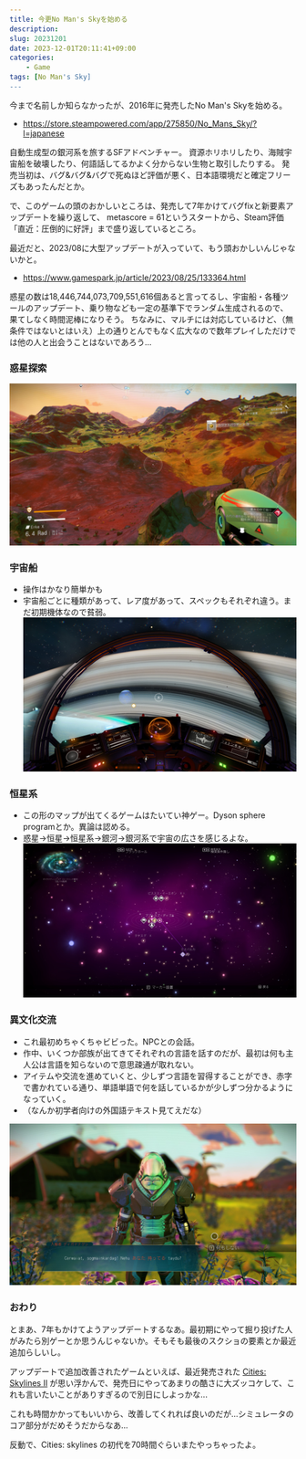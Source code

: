 ```yaml
---
title: 今更No Man's Skyを始める
description: 
slug: 20231201
date: 2023-12-01T20:11:41+09:00
categories:
    - Game
tags: [No Man's Sky]
---
```


今まで名前しか知らなかったが、2016年に発売したNo Man's Skyを始める。
- https://store.steampowered.com/app/275850/No_Mans_Sky/?l=japanese

自動生成型の銀河系を旅するSFアドベンチャー。
資源ホリホリしたり、海賊宇宙船を破壊したり、何語話してるかよく分からない生物と取引したりする。
発売当初は、バグ&バグ&バグで死ぬほど評価が悪く、日本語環境だと確定フリーズもあったんだとか。

で、このゲームの頭のおかしいところは、発売して7年かけてバグfixと新要素アップデートを繰り返して、
metascore = 61というスタートから、Steam評価「直近：圧倒的に好評」まで盛り返しているところ。

最近だと、2023/08に大型アップデートが入っていて、もう頭おかしいんじゃないかと。
- https://www.gamespark.jp/article/2023/08/25/133364.html

惑星の数は18,446,744,073,709,551,616個あると言ってるし、宇宙船・各種ツールのアップデート、乗り物なども一定の基準下でランダム生成されるので、
果てしなく時間泥棒になりそう。
ちなみに、マルチには対応しているけど、（無条件ではないとはいえ）上の通りとんでもなく広大なので数年プレイしただけでは他の人と出会うことはないであろう...


### 惑星探索
![20231129230138_1](20231129230138_1.jpg)


### 宇宙船
- 操作はかなり簡単かも
- 宇宙船ごとに種類があって、レア度があって、スペックもそれぞれ違う。まだ初期機体なので貧弱。
![20231129230517_1](20231129230517_1.jpg)

### 恒星系
- この形のマップが出てくるゲームはたいてい神ゲー。Dyson sphere programとか。異論は認める。
- 惑星→恒星→恒星系→銀河→銀河系で宇宙の広さを感じるよな。
![20231129230511_1](20231129230511_1.jpg)

### 異文化交流
- これ最初めちゃくちゃビビった。NPCとの会話。
- 作中、いくつか部族が出てきてそれぞれの言語を話すのだが、最初は何も主人公は言語を知らないので意思疎通が取れない。
- アイテムや交流を進めていくと、少しずつ言語を習得することができ、赤字で書かれている通り、単語単語で何を話しているかが少しずつ分かるようになっていく。
- （なんか初学者向けの外国語テキスト見てえだな）

![20231129233212_1](20231129233212_1.jpg)

### おわり

とまあ、7年もかけてようアップデートするなあ。最初期にやって掘り投げた人がみたら別ゲーとか思うんじゃないか。そもそも最後のスクショの要素とか最近追加らしいし。

アップデートで追加改善されたゲームといえば、最近発売された [Cities: Skylines II](https://store.steampowered.com/app/949230/Cities_Skylines_II/?l=japanese)
が思い浮かんで、発売日にやってあまりの酷さに大ズッコケして、これも言いたいことがありすぎるので別日にしよっかな...

これも時間かかってもいいから、改善してくれれば良いのだが...シミュレータのコア部分がだめそうだからなあ...

反動で、Cities: skylines の初代を70時間ぐらいまたやっちゃったよ。
